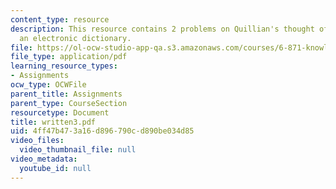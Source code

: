 ```yaml
---
content_type: resource
description: This resource contains 2 problems on Quillian's thought of system as
  an electronic dictionary.
file: https://ol-ocw-studio-app-qa.s3.amazonaws.com/courses/6-871-knowledge-based-applications-systems-spring-2005/4ff47b473a16d896790cd890be034d85_written3.pdf
file_type: application/pdf
learning_resource_types:
- Assignments
ocw_type: OCWFile
parent_title: Assignments
parent_type: CourseSection
resourcetype: Document
title: written3.pdf
uid: 4ff47b47-3a16-d896-790c-d890be034d85
video_files:
  video_thumbnail_file: null
video_metadata:
  youtube_id: null
---
```

